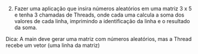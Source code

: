 2. Fazer uma aplicação que insira números aleatórios em uma matriz 3 x 5 e tenha 3 chamadas de Threads, onde cada uma calcula a soma dos valores de cada linha, imprimindo a identificação da linha e o resultado da soma.

Dica: A main deve gerar uma matriz com números aleatórios, mas a Thread recebe um vetor (uma linha da matriz)
